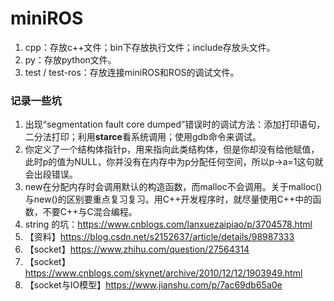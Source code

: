 # miniROS
1. cpp：存放c++文件；bin下存放执行文件；include存放头文件。
2. py：存放python文件。
3. test / test-ros：存放连接miniROS和ROS的调试文件。  

### 记录一些坑
1. 出现“segmentation fault core dumped”错误时的调试方法：添加打印语句，二分法打印；利用**starce**看系统调用；使用gdb命令来调试。  
2. 你定义了一个结构体指针p，用来指向此类结构体，但是你却没有给他赋值，此时p的值为NULL，你并没有在内存中为p分配任何空间，所以p->a=1这句就会出段错误。  
3. new在分配内存时会调用默认的构造函数，而malloc不会调用。关于malloc()与new()的区别要重点复习复习。用C++开发程序时，就尽量使用C++中的函数，不要C++与C混合编程。  
4. string 的坑：https://www.cnblogs.com/lanxuezaipiao/p/3704578.html
5. 【资料】https://blog.csdn.net/s2152637/article/details/98987333
5. 【socket】https://www.zhihu.com/question/27564314
6. 【socket】https://www.cnblogs.com/skynet/archive/2010/12/12/1903949.html
7. 【socket与IO模型】https://www.jianshu.com/p/7ac69db65a0e
